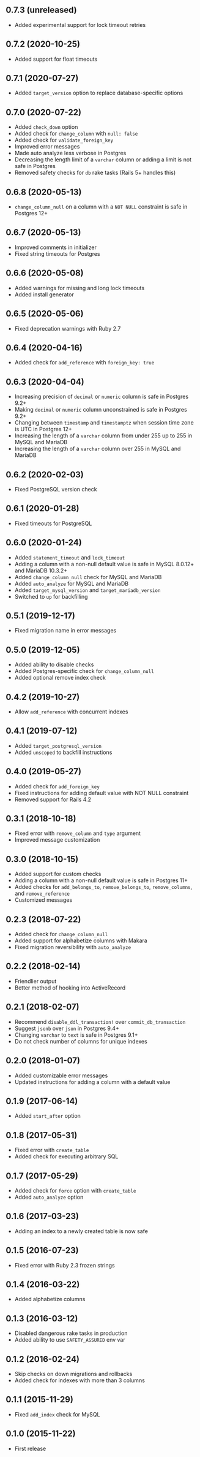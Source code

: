 ## 0.7.3 (unreleased)

- Added experimental support for lock timeout retries

## 0.7.2 (2020-10-25)

- Added support for float timeouts

## 0.7.1 (2020-07-27)

- Added `target_version` option to replace database-specific options

## 0.7.0 (2020-07-22)

- Added `check_down` option
- Added check for `change_column` with `null: false`
- Added check for `validate_foreign_key`
- Improved error messages
- Made auto analyze less verbose in Postgres
- Decreasing the length limit of a `varchar` column or adding a limit is not safe in Postgres
- Removed safety checks for `db` rake tasks (Rails 5+ handles this)

## 0.6.8 (2020-05-13)

- `change_column_null` on a column with a `NOT NULL` constraint is safe in Postgres 12+

## 0.6.7 (2020-05-13)

- Improved comments in initializer
- Fixed string timeouts for Postgres

## 0.6.6 (2020-05-08)

- Added warnings for missing and long lock timeouts
- Added install generator

## 0.6.5 (2020-05-06)

- Fixed deprecation warnings with Ruby 2.7

## 0.6.4 (2020-04-16)

- Added check for `add_reference` with `foreign_key: true`

## 0.6.3 (2020-04-04)

- Increasing precision of `decimal` or `numeric` column is safe in Postgres 9.2+
- Making `decimal` or `numeric` column unconstrained is safe in Postgres 9.2+
- Changing between `timestamp` and `timestamptz` when session time zone is UTC in Postgres 12+
- Increasing the length of a `varchar` column from under 255 up to 255 in MySQL and MariaDB
- Increasing the length of a `varchar` column over 255 in MySQL and MariaDB

## 0.6.2 (2020-02-03)

- Fixed PostgreSQL version check

## 0.6.1 (2020-01-28)

- Fixed timeouts for PostgreSQL

## 0.6.0 (2020-01-24)

- Added `statement_timeout` and `lock_timeout`
- Adding a column with a non-null default value is safe in MySQL 8.0.12+ and MariaDB 10.3.2+
- Added `change_column_null` check for MySQL and MariaDB
- Added `auto_analyze` for MySQL and MariaDB
- Added `target_mysql_version` and `target_mariadb_version`
- Switched to `up` for backfilling

## 0.5.1 (2019-12-17)

- Fixed migration name in error messages

## 0.5.0 (2019-12-05)

- Added ability to disable checks
- Added Postgres-specific check for `change_column_null`
- Added optional remove index check

## 0.4.2 (2019-10-27)

- Allow `add_reference` with concurrent indexes

## 0.4.1 (2019-07-12)

- Added `target_postgresql_version`
- Added `unscoped` to backfill instructions

## 0.4.0 (2019-05-27)

- Added check for `add_foreign_key`
- Fixed instructions for adding default value with NOT NULL constraint
- Removed support for Rails 4.2

## 0.3.1 (2018-10-18)

- Fixed error with `remove_column` and `type` argument
- Improved message customization

## 0.3.0 (2018-10-15)

- Added support for custom checks
- Adding a column with a non-null default value is safe in Postgres 11+
- Added checks for `add_belongs_to`, `remove_belongs_to`, `remove_columns`, and `remove_reference`
- Customized messages

## 0.2.3 (2018-07-22)

- Added check for `change_column_null`
- Added support for alphabetize columns with Makara
- Fixed migration reversibility with `auto_analyze`

## 0.2.2 (2018-02-14)

- Friendlier output
- Better method of hooking into ActiveRecord

## 0.2.1 (2018-02-07)

- Recommend `disable_ddl_transaction!` over `commit_db_transaction`
- Suggest `jsonb` over `json` in Postgres 9.4+
- Changing `varchar` to `text` is safe in Postgres 9.1+
- Do not check number of columns for unique indexes

## 0.2.0 (2018-01-07)

- Added customizable error messages
- Updated instructions for adding a column with a default value

## 0.1.9 (2017-06-14)

- Added `start_after` option

## 0.1.8 (2017-05-31)

- Fixed error with `create_table`
- Added check for executing arbitrary SQL

## 0.1.7 (2017-05-29)

- Added check for `force` option with `create_table`
- Added `auto_analyze` option

## 0.1.6 (2017-03-23)

- Adding an index to a newly created table is now safe

## 0.1.5 (2016-07-23)

- Fixed error with Ruby 2.3 frozen strings

## 0.1.4 (2016-03-22)

- Added alphabetize columns

## 0.1.3 (2016-03-12)

- Disabled dangerous rake tasks in production
- Added ability to use `SAFETY_ASSURED` env var

## 0.1.2 (2016-02-24)

- Skip checks on down migrations and rollbacks
- Added check for indexes with more than 3 columns

## 0.1.1 (2015-11-29)

- Fixed `add_index` check for MySQL

## 0.1.0 (2015-11-22)

- First release
